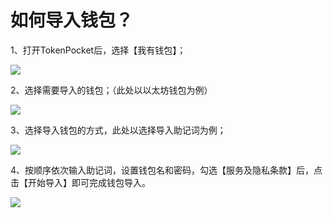 # 如何导入钱包？

1、打开TokenPocket后，选择【我有钱包】；

![](../.gitbook/assets/1%20%283%29.jpg)

2、选择需要导入的钱包；（此处以以太坊钱包为例）

![](../.gitbook/assets/10.png)

3、选择导入钱包的方式，此处以选择导入助记词为例；

![](../.gitbook/assets/2%20%282%29.png)

4、按顺序依次输入助记词，设置钱包名和密码，勾选【服务及隐私条款】后，点击【开始导入】即可完成钱包导入。

![](../.gitbook/assets/3%20%282%29.png)



